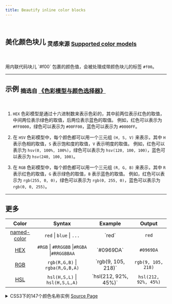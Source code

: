```yaml
---
title: Beautify inline color blocks
---
```


<br>

## 美化颜色块儿 <sub>灵感来源 [Supported color models](https://docs.github.com/en/get-started/writing-on-github/getting-started-with-writing-and-formatting-on-github/basic-writing-and-formatting-syntax#supported-color-models)</sub>

<br>

用内联代码块儿 \`#f00\` 包裹的颜色值，会被处理成带颜色块儿的标签 `#f00`。

---

## 示例 <sub>摘选自 [《色彩模型与颜色选择器》](https://ant.design/docs/blog/color-picker-cn)</sub>

<br>

1. `HEX` 色彩模型是通过十六进制数来表示色彩的，其中前两位表示红色的取值，中间两位表示绿色的取值，后两位表示蓝色的取值。
   例如，红色可以表示为 `#FF0000`，绿色可以表示为 `#00FF00`，蓝色可以表示为 `#0000FF`。

2. 在 `HSV` 色彩模型中，每个颜色都可以用一个三元组 `(H, S, V)` 来表示，其中 `H` 表示色相的取值，`S` 表示饱和度的取值，`V` 表示明度的取值。
   例如，红色可以表示为 `hsv(0, 100%, 100%)`，绿色可以表示为 `hsv(120, 100, 100)`，蓝色可以表示为 `hsv(240, 100, 100)`。

3. 在 `RGB` 色彩模型中，每个颜色都可以用一个三元组 `(R, G, B)` 来表示，其中 `R` 表示红色的取值，`G` 表示绿色的取值，`B` 表示蓝色的取值。
   例如，红色可以表示为 `rgb(255, 0, 0)`，绿色可以表示为 `rgb(0, 255, 0)`，蓝色可以表示为 `rgb(0, 0, 255)`。

---

## 更多

|                                    Color                                    |                   Syntax                    |        Example         |        Output        |
| :-------------------------------------------------------------------------: | :-----------------------------------------: | :--------------------: | :------------------: |
| [named-color](https://developer.mozilla.org/en-US/docs/Web/CSS/named-color) |          `red` \| `blue` \| `...`           |        \`red\`         |        `red`         |
|      [HEX](https://developer.mozilla.org/en-US/docs/Web/CSS/hex-color)      | `#RGB` \| `#RRGGBB` \|`#RGBA` \|`#RRGGBBAA` |      \`#0969DA\`       |      `#0969DA`       |
|   [RGB](https://developer.mozilla.org/en-US/docs/Web/CSS/color_value/rgb)   |       `rgb(R,G,B)` \| `rgba(R,G,B,A)`       |  \`rgb(9, 105, 218)\`  |  `rgb(9, 105, 218)`  |
|   [HSL](https://developer.mozilla.org/en-US/docs/Web/CSS/color_value/hsl)   |       `hsl(H,S,L)` \| `hsl(H,S,L,A)`        | \`hsl(212, 92%, 45%)\` | `hsl(212, 92%, 45%)` |

<details>
<summary>CSS3下的147个颜色名称实例 <a href="https://www.zhangxinxu.com/study/201008/css3-color-names.php">Source Page</a></summary>

| 名称                   | 16 进制   | 百分值                   | 整数值             | 16 进制缩写 |
| :--------------------- | :-------- | :----------------------- | :----------------- | :---------- |
| `aliceblue`            | `#f0f8ff` | `rgb(94.1%,96.9%,100%)`  | `rgb(240,248,255)` |             |
| `antiquewhite`         | `#faebd7` | `rgb(98%,92.2%,84.3%)`   | `rgb(250,235,215)` |             |
| `aqua`                 | `#00ffff` | `rgb(0%,100%,100%)`      | `rgb(0,255,255)`   | `#0ff`      |
| `aquamarine`           | `#7fffd4` | `rgb(49.8%,100%,83.1%)`  | `rgb(127,255,212)` |             |
| `azure`                | `#f0ffff` | `rgb(94.1%,100%,100%)`   | `rgb(240,255,255)` |             |
| `beige`                | `#f5f5dc` | `rgb(96.1%,96.1%,86.3%)` | `rgb(245,245,220)` |             |
| `bisque`               | `#ffe4c4` | `rgb(100%,89.4%,76.9%)`  | `rgb(255,228,196)` |             |
| `black`                | `#000000` | `rgb(0%,0%,0%)`          | `rgb(0,0,0)`       | `#000`      |
| `blanchedalmond`       | `#ffebcd` | `rgb(100%,92.2%,80.4%)`  | `rgb(255,235,205)` |             |
| `blue`                 | `#0000ff` | `rgb(0%,0%,100%)`        | `rgb(0,0,255)`     | `#00f`      |
| `blueviolet`           | `#8a2be2` | `rgb(54.1%,16.9%,88.6%)` | `rgb(138,43,226)`  |             |
| `brown`                | `#a52a2a` | `rgb(64.7%,16.5%,16.5%)` | `rgb(165,42,42)`   |             |
| `burlywood`            | `#deb887` | `rgb(87.1%,72.2%,52.9%)` | `rgb(222,184,135)` |             |
| `cadetblue`            | `#5f9ea0` | `rgb(37.3%,62%,62.7%)`   | `rgb(95,158,160)`  |             |
| `chartreuse`           | `#7fff00` | `rgb(49.8%,100%,0%)`     | `rgb(127,255,0)`   |             |
| `chocolate`            | `#d2691e` | `rgb(82.4%,41.1%,11.8%)` | `rgb(210,105,30)`  |             |
| `coral`                | `#ff7f50` | `rgb(100%,49.8%,31.4%)`  | `rgb(255,127,80)`  |             |
| `cornflowerblue`       | `#6495ed` | `rgb(39.2%,58.4%,92.9%)` | `rgb(100,149,237)` |             |
| `cornsilk`             | `#fff8dc` | `rgb(100%,97.3%,86.3%)`  | `rgb(255,248,220)` |             |
| `crimson`              | `#dc143c` | `rgb(86.3%,7.8%,23.5%)`  | `rgb(220,20,60)`   |             |
| `cyan`                 | `#00ffff` | `rgb(0%,100%,100%)`      | `rgb(0,255,255)`   | `#0ff`      |
| `darkblue`             | `#00008b` | `rgb(0%,0%,54.5%)`       | `rgb(0,0,139)`     |             |
| `darkcyan`             | `#008b8b` | `rgb(0%,54.5%,54.5%)`    | `rgb(0,139,139)`   |             |
| `darkgoldenrod`        | `#b8860b` | `rgb(72.2%,52.5%,4.3%)`  | `rgb(184,134,11)`  |             |
| `darkgray`             | `#a9a9a9` | `rgb(66.3%,66.3%,66.3%)` | `rgb(169,169,169)` |             |
| `darkgreen`            | `#006400` | `rgb(0%,39.2%,0%)`       | `rgb(0,100,0)`     |             |
| `darkgrey`             | `#a9a9a9` | `rgb(66.3%,66.3%,66.3%)` | `rgb(169,169,169)` |             |
| `darkkhaki`            | `#bdb76b` | `rgb(74.1%,71.8%,42%)`   | `rgb(189,183,107)` |             |
| `darkmagenta`          | `#8b008b` | `rgb(54.5%,0%,54.5%)`    | `rgb(139,0,139)`   |             |
| `darkolivegreen`       | `#556b2f` | `rgb(33.3%,42%,18.4%)`   | `rgb(85,107,47)`   |             |
| `darkorange`           | `#ff8c00` | `rgb(100%,54.9%,0%)`     | `rgb(255,140,0)`   |             |
| `darkorchid`           | `#9932cc` | `rgb(60%,19.6%,80%)`     | `rgb(153,50,204)`  |             |
| `darkred`              | `#8b0000` | `rgb(54.5%,0%,0%)`       | `rgb(139,0,0)`     |             |
| `darksalmon`           | `#e9967a` | `rgb(91.4%,58.8%,47.8%)` | `rgb(233,150,122)` |             |
| `darkseagreen`         | `#8fbc8f` | `rgb(56.1%,73.7%,56.1%)` | `rgb(143,188,143)` |             |
| `darkslateblue`        | `#483d8b` | `rgb(28.2%,23.9%,54.5%)` | `rgb(72,61,139)`   |             |
| `darkslategray`        | `#2f4f4f` | `rgb(18.4%,31%,31%)`     | `rgb(47,79,79)`    |             |
| `darkslategrey`        | `#2f4f4f` | `rgb(18.4%,31%,31%)`     | `rgb(47,79,79)`    |             |
| `darkturquoise`        | `#00ced1` | `rgb(0%,80.8%,82%)`      | `rgb(0,206,209)`   |             |
| `darkviolet`           | `#9400d3` | `rgb(58%,0%,82.7%)`      | `rgb(148,0,211)`   |             |
| `deeppink`             | `#ff1493` | `rgb(100%,7.8%,57.6%)`   | `rgb(255,20,147)`  |             |
| `deepskyblue`          | `#00bfff` | `rgb(0%,74.9%,100%)`     | `rgb(0,191,255)`   |             |
| `dimgray`              | `#696969` | `rgb(41.1%,41.1%,41.1%)` | `rgb(105,105,105)` |             |
| `dimgrey`              | `#696969` | `rgb(41.1%,41.1%,41.1%)` | `rgb(105,105,105)` |             |
| `dodgerblue`           | `#1e90ff` | `rgb(11.8%,56.5%,100%)`  | `rgb(30,144,255)`  |             |
| `firebrick`            | `#b22222` | `rgb(69.8%,13.3%,13.3%)` | `rgb(178,34,34)`   |             |
| `floralwhite`          | `#fffaf0` | `rgb(100%,98%,94.1%)`    | `rgb(255,250,240)` |             |
| `forestgreen`          | `#228b22` | `rgb(13.3%,54.5%,13.3%)` | `rgb(34,139,34)`   |             |
| `fuchsia`              | `#ff00ff` | `rgb(100%,0%,100%)`      | `rgb(255,0,255)`   | `#f0f`      |
| `gainsboro`            | `#dcdcdc` | `rgb(86.3%,86.3%,86.3%)` | `rgb(220,220,220)` |             |
| `ghostwhite`           | `#f8f8ff` | `rgb(97.3%,97.3%,100%)`  | `rgb(248,248,255)` |             |
| `gold`                 | `#ffd700` | `rgb(100%,84.3%,0%)`     | `rgb(255,215,0)`   |             |
| `goldenrod`            | `#daa520` | `rgb(85.5%,64.7%,12.5%)` | `rgb(218,165,32)`  |             |
| `gray`                 | `#808080` | `rgb(50.2%,50.2%,50.2%)` | `rgb(128,128,128)` |             |
| `green`                | `#008000` | `rgb(0%,50.2%,0%)`       | `rgb(0,128,0)`     |             |
| `greenyellow`          | `#adff2f` | `rgb(67.8%,100%,18.4%)`  | `rgb(173,255,47)`  |             |
| `grey`                 | `#808080` | `rgb(50.2%,50.2%,50.2%)` | `rgb(128,128,128)` |             |
| `honeydew`             | `#f0fff0` | `rgb(94.1%,100%,94.1%)`  | `rgb(240,255,240)` |             |
| `hotpink`              | `#ff69b4` | `rgb(100%,41.1%,70.6%)`  | `rgb(255,105,180)` |             |
| `indianred`            | `#cd5c5c` | `rgb(80.4%,36%,36%)`     | `rgb(205,92,92)`   |             |
| `indigo`               | `#4b0082` | `rgb(29.4%,0%,51%)`      | `rgb(75,0,130)`    |             |
| `ivory`                | `#fffff0` | `rgb(100%,100%,94.1%)`   | `rgb(255,255,240)` |             |
| `khaki`                | `#f0e68c` | `rgb(94.1%,90.2%,54.9%)` | `rgb(240,230,140)` |             |
| `lavender`             | `#e6e6fa` | `rgb(90.2%,90.2%,98%)`   | `rgb(230,230,250)` |             |
| `lavenderblush`        | `#fff0f5` | `rgb(100%,94.1%,96.1%)`  | `rgb(255,240,245)` |             |
| `lawngreen`            | `#7cfc00` | `rgb(48.6%,98.8%,0%)`    | `rgb(124,252,0)`   |             |
| `lemonchiffon`         | `#fffacd` | `rgb(100%,98%,80.4%)`    | `rgb(255,250,205)` |             |
| `lightblue`            | `#add8e6` | `rgb(67.8%,84.7%,90.2%)` | `rgb(173,216,230)` |             |
| `lightcoral`           | `#f08080` | `rgb(94.1%,50.2%,50.2%)` | `rgb(240,128,128)` |             |
| `lightcyan`            | `#e0ffff` | `rgb(87.8%,100%,100%)`   | `rgb(224,255,255)` |             |
| `lightgoldenrodyellow` | `#fafad2` | `rgb(98%,98%,82.4%)`     | `rgb(250,250,210)` |             |
| `lightgray`            | `#d3d3d3` | `rgb(82.7%,82.7%,82.7%)` | `rgb(211,211,211)` |             |
| `lightgreen`           | `#90ee90` | `rgb(56.5%,93.3%,56.5%)` | `rgb(144,238,144)` |             |
| `lightgrey`            | `#d3d3d3` | `rgb(82.7%,82.7%,82.7%)` | `rgb(211,211,211)` |             |
| `lightpink`            | `#ffb6c1` | `rgb(100%,71.4%,75.7%)`  | `rgb(255,182,193)` |             |
| `lightsalmon`          | `#ffa07a` | `rgb(100%,62.7%,47.8%)`  | `rgb(255,160,122)` |             |
| `lightseagreen`        | `#20b2aa` | `rgb(12.5%,69.8%,66.7%)` | `rgb(32,178,170)`  |             |
| `lightskyblue`         | `#87cefa` | `rgb(52.9%,80.8%,98%)`   | `rgb(135,206,250)` |             |
| `lightslategray`       | `#778899` | `rgb(46.7%,53.3%,60%)`   | `rgb(119,136,153)` | `#789`      |
| `lightslategrey`       | `#778899` | `rgb(46.7%,53.3%,60%)`   | `rgb(119,136,153)` | `#789`      |
| `lightsteelblue`       | `#b0c4de` | `rgb(69%,76.9%,87.1%)`   | `rgb(176,196,222)` |             |
| `lightyellow`          | `#ffffe0` | `rgb(100%,100%,87.8%)`   | `rgb(255,255,224)` |             |
| `lime`                 | `#00ff00` | `rgb(0%,100%,0%)`        | `rgb(0,255,0)`     | `#0f0`      |
| `limegreen`            | `#32cd32` | `rgb(19.6%,80.4%,19.6%)` | `rgb(50,205,50)`   |             |
| `linen`                | `#faf0e6` | `rgb(98%,94.1%,90.2%)`   | `rgb(250,240,230)` |             |
| `magenta`              | `#ff00ff` | `rgb(100%,0%,100%)`      | `rgb(255,0,255)`   | `#f0f`      |
| `maroon`               | `#800000` | `rgb(50.2%,0%,0%)`       | `rgb(128,0,0)`     |             |
| `mediumaquamarine`     | `#66cdaa` | `rgb(40%,80.4%,66.7%)`   | `rgb(102,205,170)` |             |
| `mediumblue`           | `#0000cd` | `rgb(0%,0%,80.4%)`       | `rgb(0,0,205)`     |             |
| `mediumorchid`         | `#ba55d3` | `rgb(72.9%,33.3%,82.7%)` | `rgb(186,85,211)`  |             |
| `mediumpurple`         | `#9370db` | `rgb(57.6%,43.9%,85.9%)` | `rgb(147,112,219)` |             |
| `mediumseagreen`       | `#3cb371` | `rgb(23.5%,70.2%,44.3%)` | `rgb(60,179,113)`  |             |
| `mediumslateblue`      | `#7b68ee` | `rgb(48.2%,40.8%,93.3%)` | `rgb(123,104,238)` |             |
| `mediumspringgreen`    | `#00fa9a` | `rgb(0%,98%,60.4%)`      | `rgb(0,250,154)`   |             |
| `mediumturquoise`      | `#48d1cc` | `rgb(28.2%,82%,80%)`     | `rgb(72,209,204)`  |             |
| `mediumvioletred`      | `#c71585` | `rgb(78%,8.2%,52.2%)`    | `rgb(199,21,133)`  |             |
| `midnightblue`         | `#191970` | `rgb(9.8%,9.8%,43.9%)`   | `rgb(25,25,112)`   |             |
| `mintcream`            | `#f5fffa` | `rgb(96.1%,100%,98%)`    | `rgb(245,255,250)` |             |
| `mistyrose`            | `#ffe4e1` | `rgb(100%,89.4%,88.2%)`  | `rgb(255,228,225)` |             |
| `moccasin`             | `#ffe4b5` | `rgb(100%,89.4%,71%)`    | `rgb(255,228,181)` |             |
| `navajowhite`          | `#ffdead` | `rgb(100%,87.1%,67.8%)`  | `rgb(255,222,173)` |             |
| `navy`                 | `#000080` | `rgb(0%,0%,50.2%)`       | `rgb(0,0,128)`     |             |
| `oldlace`              | `#fdf5e6` | `rgb(99.2%,96.1%,90.2%)` | `rgb(253,245,230)` |             |
| `olive`                | `#808000` | `rgb(50.2%,50.2%,0%)`    | `rgb(128,128,0)`   |             |
| `olivedrab`            | `#6b8e23` | `rgb(42%,55.7%,13.7%)`   | `rgb(107,142,35)`  |             |
| `orange`               | `#ffa500` | `rgb(100%,64.7%,0%)`     | `rgb(255,165,0)`   |             |
| `orangered`            | `#ff4500` | `rgb(100%,27.1%,0%)`     | `rgb(255,69,0)`    |             |
| `orchid`               | `#da70d6` | `rgb(85.5%,43.9%,83.9%)` | `rgb(218,112,214)` |             |
| `palegoldenrod`        | `#eee8aa` | `rgb(93.3%,91%,66.7%)`   | `rgb(238,232,170)` |             |
| `palegreen`            | `#98fb98` | `rgb(59.6%,98.4%,59.6%)` | `rgb(152,251,152)` |             |
| `paleturquoise`        | `#afeeee` | `rgb(68.6%,93.3%,93.3%)` | `rgb(175,238,238)` |             |
| `palevioletred`        | `#db7093` | `rgb(85.9%,43.9%,57.6%)` | `rgb(219,112,147)` |             |
| `papayawhip`           | `#ffefd5` | `rgb(100%,93.7%,83.5%)`  | `rgb(255,239,213)` |             |
| `peachpuff`            | `#ffdab9` | `rgb(100%,85.5%,72.5%)`  | `rgb(255,218,185)` |             |
| `peru`                 | `#cd853f` | `rgb(80.4%,52.2%,24.7%)` | `rgb(205,133,63)`  |             |
| `pink`                 | `#ffc0cb` | `rgb(100%,75.3%,79.6%)`  | `rgb(255,192,203)` |             |
| `plum`                 | `#dda0dd` | `rgb(86.7%,62.7%,86.7%)` | `rgb(221,160,221)` |             |
| `powderblue`           | `#b0e0e6` | `rgb(69%,87.8%,90.2%)`   | `rgb(176,224,230)` |             |
| `purple`               | `#800080` | `rgb(50.2%,0%,50.2%)`    | `rgb(128,0,128)`   |             |
| `red`                  | `#ff0000` | `rgb(100%,0%,0%)`        | `rgb(255,0,0)`     | `#f00`      |
| `rosybrown`            | `#bc8f8f` | `rgb(73.7%,56.1%,56.1%)` | `rgb(188,143,143)` |             |
| `royalblue`            | `#4169e1` | `rgb(25.5%,41.1%,100%)`  | `rgb(65,105,225)`  |             |
| `saddlebrown`          | `#8b4513` | `rgb(54.5%,27.1%,7.5%)`  | `rgb(139,69,19)`   |             |
| `salmon`               | `#fa8072` | `rgb(98%,50.2%,44.7%)`   | `rgb(250,128,114)` |             |
| `sandybrown`           | `#f4a460` | `rgb(95.7%,64.3%,37.6%)` | `rgb(244,164,96)`  |             |
| `seagreen`             | `#2e8b57` | `rgb(18%,54.5%,34.1%)`   | `rgb(46,139,87)`   |             |
| `seashell`             | `#fff5ee` | `rgb(100%,96.1%,93.3%)`  | `rgb(255,245,238)` |             |
| `sienna`               | `#a0522d` | `rgb(62.7%,32.2%,17.6%)` | `rgb(160,82,45)`   |             |
| `silver`               | `#c0c0c0` | `rgb(75.3%,75.3%,75.3%)` | `rgb(192,192,192)` |             |
| `skyblue`              | `#87ceeb` | `rgb(52.9%,80.8%,92.2%)` | `rgb(135,206,235)` |             |
| `slateblue`            | `#6a5acd` | `rgb(41.6%,35.3%,80.4%)` | `rgb(106,90,205)`  |             |
| `slategray`            | `#708090` | `rgb(43.9%,50.2%,56.5%)` | `rgb(112,128,144)` |             |
| `slategrey`            | `#708090` | `rgb(43.9%,50.2%,56.5%)` | `rgb(112,128,144)` |             |
| `snow`                 | `#fffafa` | `rgb(100%,98%,98%)`      | `rgb(255,250,250)` |             |
| `springgreen`          | `#00ff7f` | `rgb(0%,100%,49.8%)`     | `rgb(0,255,127)`   |             |
| `steelblue`            | `#4682b4` | `rgb(27.5%,51%,70.6%)`   | `rgb(70,130,180)`  |             |
| `tan`                  | `#d2b48c` | `rgb(82.4%,70.6%,54.9%)` | `rgb(210,180,140)` |             |
| `teal`                 | `#008080` | `rgb(0%,50.2%,50.2%)`    | `rgb(0,128,128)`   |             |
| `thistle`              | `#d8bfd8` | `rgb(84.7%,74.9%,84.7%)` | `rgb(216,191,216)` |             |
| `tomato`               | `#ff6347` | `rgb(100%,38.8%%,27.8%)` | `rgb(255,99,71)`   |             |
| `turquoise`            | `#40e0d0` | `rgb(25.1%,87.7%,81.6%)` | `rgb(64,224,208)`  |             |
| `violet`               | `#ee82ee` | `rgb(93.3%,51%,93.3%)`   | `rgb(238,130,238)` |             |
| `wheat`                | `#f5deb3` | `rgb(96.1%,87.1%,70.2%)` | `rgb(245,222,179)` |             |
| `white`                | `#ffffff` | `rgb(100%,100%,100%)`    | `rgb(255,255,255)` | `#fff`      |
| `whitesmoke`           | `#f5f5f5` | `rgb(96.1%,96.1%,96.1%)` | `rgb(245,245,245)` |             |
| `yellow`               | `#ffff00` | `rgb(100%,100%,0%)`      | `rgb(255,255,0)`   | `#ff0`      |
| `yellowgreen`          | `#9acd32` | `rgb(60.4%,80.4%,19.6%`  | `rgb(154,205,50)`  |             |

</details>

